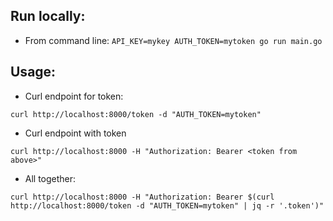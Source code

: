 ## Run locally:
* From command line: `API_KEY=mykey AUTH_TOKEN=mytoken go run main.go`

## Usage:
* Curl endpoint for token:
```
curl http://localhost:8000/token -d "AUTH_TOKEN=mytoken"
```
* Curl endpoint with token
```
curl http://localhost:8000 -H "Authorization: Bearer <token from above>"
```
* All together: 
```
curl http://localhost:8000 -H "Authorization: Bearer $(curl http://localhost:8000/token -d "AUTH_TOKEN=mytoken" | jq -r '.token')" 
```